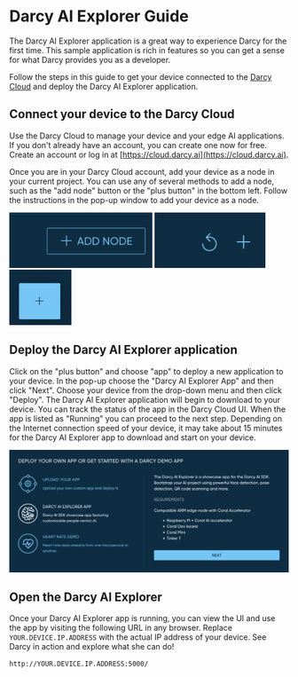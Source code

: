 # Darcy AI Explorer Guide

The Darcy AI Explorer application is a great way to experience Darcy for the first time. This sample application is rich in features so you can get a sense for what Darcy provides you as a developer.

Follow the steps in this guide to get your device connected to the [Darcy Cloud](https://cloud.darcy.ai) and deploy the Darcy AI Explorer application.

## Connect your device to the Darcy Cloud

Use the Darcy Cloud to manage your device and your edge AI applications. If you don't already have an account, you can create one now for free. Create an account or log in at [https://cloud.darcy.ai](https://cloud.darcy.ai).

Once you are in your Darcy Cloud account, add your device as a node in your current project. You can use any of several methods to add a node, such as the "add node" button or the "plus button" in the bottom left. Follow the instructions in the pop-up window to add your device as a node.

<img src="./docs/img/darcy-cloud-add-node-button.png" height="100" /> <img src="./docs/img/darcy-cloud-plus-node.png" height="100" /> <img src="./docs/img/darcy-cloud-plus-item-button.png" height="100" />

## Deploy the Darcy AI Explorer application

Click on the "plus button" and choose "app" to deploy a new application to your device. In the pop-up choose the "Darcy AI Explorer App" and then click "Next". Choose your device from the drop-down menu and then click "Deploy". The Darcy AI Explorer application will begin to download to your device. You can track the status of the app in the Darcy Cloud UI. When the app is listed as "Running" you can proceed to the next step. Depending on the Internet connection speed of your device, it may take about 15 minutes for the Darcy AI Explorer app to download and start on your device.

<img src="./docs/img/darcy-cloud-explorer-app-deploy.png" />

## Open the Darcy AI Explorer

Once your Darcy AI Explorer app is running, you can view the UI and use the app by visiting the following URL in any browser. Replace `YOUR.DEVICE.IP.ADDRESS` with the actual IP address of your device. See Darcy in action and explore what she can do!
```
http://YOUR.DEVICE.IP.ADDRESS:5000/
```
